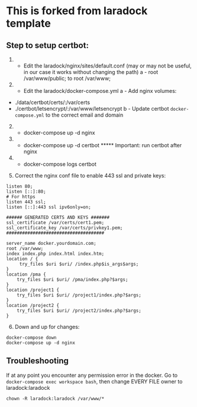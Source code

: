 # This is forked from laradock template

## Step to setup certbot:

1. - Edit the laradock/nginx/sites/default.conf (may or may not be useful, in our case it works without changing the path)
a - root /var/www/public; to root /var/www;

2. - Edit the laradock/docker-compose.yml
a - Add nginx volumes:
- ./data/certbot/certs/:/var/certs
- ./certbot/letsencrypt/:/var/www/letsencrypt
b - Update certbot `docker-compose.yml` to the correct email and domain

2. - docker-compose up -d nginx

3. - docker-compose up -d certbot
***** Important: run certbot after nginx

4. - docker-compose logs certbot

5. Correct the nginx conf file to enable 443 ssl and private keys:

```
listen 80;
listen [::]:80;
# For https
listen 443 ssl;
listen [::]:443 ssl ipv6only=on;

###### GENERATED CERTS AND KEYS #######
ssl_certificate /var/certs/cert1.pem;
ssl_certificate_key /var/certs/privkey1.pem;
#####################################

server_name docker.yourdomain.com;
root /var/www;
index index.php index.html index.htm;
location / {
     try_files $uri $uri/ /index.php$is_args$args;
}
location /pma {
    try_files $uri $uri/ /pma/index.php?$args;
}
location /project1 {
    try_files $uri $uri/ /project1/index.php?$args;
}
location /project2 {
    try_files $uri $uri/ /project2/index.php?$args;
}
```

6. Down and  up for changes:
```
docker-compose down
docker-compose up -d nginx
```


## Troubleshooting

If at any point you encounter any permission error in the docker. Go to `docker-compose exec workspace bash`, then change EVERY FILE owner to laradock:laradock

`chown -R laradock:laradock /var/www/*`
